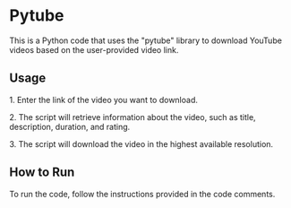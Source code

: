 <!DOCTYPE html>
<html>
<head>
    <title>Pytube</title>
</head>
<body>
    <h1>Pytube</h1>
    <p>This is a Python code that uses the "pytube" library to download YouTube videos based on the user-provided video link.</p>
    <h2>Usage</h2>
    <p>1. Enter the link of the video you want to download.</p>
    <p>2. The script will retrieve information about the video, such as title, description, duration, and rating.</p>
    <p>3. The script will download the video in the highest available resolution.</p>
    <h2>How to Run</h2>
    <p>To run the code, follow the instructions provided in the code comments.</p>
</body>
</html>
